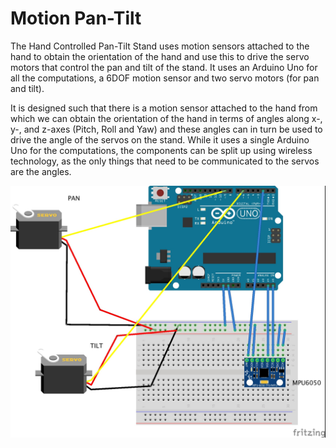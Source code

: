 # Motion Pan-Tilt

The Hand Controlled Pan-Tilt Stand uses motion sensors attached to the hand to obtain the orientation of the hand and use this to drive the servo motors that control the pan and tilt of the stand. It uses an Arduino Uno for all the computations, a 6DOF motion sensor and two servo motors (for pan and tilt).

It is designed such that there is a motion sensor attached to the hand from which we can obtain the orientation of the hand in terms of angles along x-, y-, and z-axes (Pitch, Roll and Yaw) and these angles can in turn be used to drive the angle of the servos on the stand. While it uses a single Arduino Uno for the computations, the components can be split up using wireless technology, as the only things that need to be communicated to the servos are the angles.

![alt text](https://raw.githubusercontent.com/anand-bala/MotionPanTilt/master/TermProject_bb.jpg)
